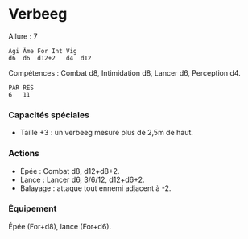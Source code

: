 # Verbeeg

Allure : 7

	Agi	Âme	For	Int	Vig
	d6	d6	d12+2	d4	d12

Compétences : Combat d8, Intimidation d8, Lancer d6, Perception d4.

	PAR	RES
	6	11

### Capacités spéciales
- Taille +3 : un verbeeg mesure plus de 2,5m de haut.

### Actions
- Épée : Combat d8, d12+d8+2.
- Lance : Lancer d6, 3/6/12, d12+d6+2.
- Balayage : attaque tout ennemi adjacent à -2.

### Équipement
Épée (For+d8), lance (For+d6).
